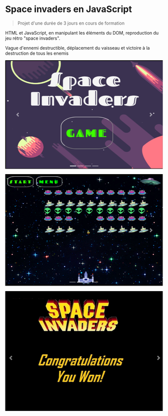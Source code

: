 # Space invaders en JavaScript

>Projet d'une durée de 3 jours en cours de formation

HTML et JavaScript, en manipulant les éléments du DOM, reproduction du jeu rétro "space invaders".

Vague d'ennemi destructible, déplacement du vaisseau et victoire à la destruction de tous les enemis


![Ecran d'accueil](https://raw.githubusercontent.com/JauneLoke/Space-Invaders/master/SpaceInvaders.png)

![En cours de partie](https://raw.githubusercontent.com/JauneLoke/Space-Invaders/master/SpaceInvaders1.png) 

![En cas de victoire](https://raw.githubusercontent.com/JauneLoke/Space-Invaders/master/SpaceInvaders2.png) 

